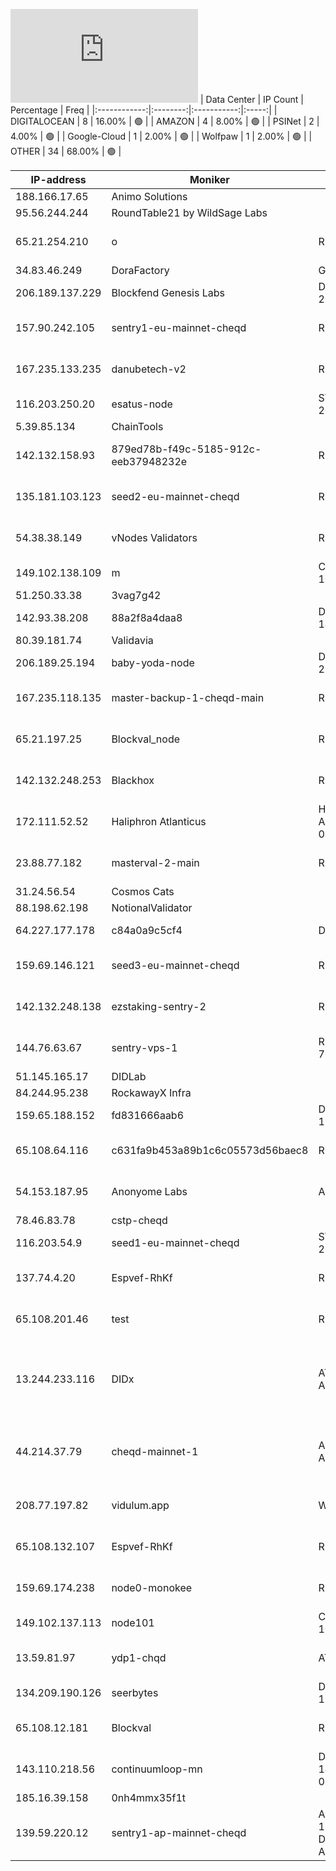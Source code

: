 ![Diagramm](https://github.com/obajay/StateSync-snapshots/blob/main/Projects/Cheqd/1/README.md)
| Data Center | IP Count | Percentage | Freq |
|:------------:|:--------:|:-----------:|:-----:|
| DIGITALOCEAN | 8 | 16.00% | 🟢 |
| AMAZON | 4 | 8.00% | 🟢 |
| PSINet | 2 | 4.00% | 🟢 |
| Google-Cloud | 1 | 2.00% | 🟢 |
| Wolfpaw | 1 | 2.00% | 🟢 |
| OTHER | 34 | 68.00% | 🟢 |

<!-- START_TABLE -->
| IP-address | Moniker | NetName | Organization |
|-------------|-------------|-------------|-------------|
| 188.166.17.65 | Animo Solutions |  |  |
| 95.56.244.244 | RoundTable21 by WildSage Labs |  |  |
| 65.21.254.210 | o | RIPE | RIPE Network Coordination Centre |
| 34.83.46.249 | DoraFactory | GOOGL-2 | Google LLC |
| 206.189.137.229 | Blockfend Genesis Labs | DIGITALOCEAN-206-189-0-0 | DigitalOcean, LLC |
| 157.90.242.105 | sentry1-eu-mainnet-cheqd | RIPE | RIPE Network Coordination Centre |
| 167.235.133.235 | danubetech-v2 | RIPE | RIPE Network Coordination Centre |
| 116.203.250.20 | esatus-node | STUB-116-202SLASH15 |  |
| 5.39.85.134 | ChainTools |  |  |
| 142.132.158.93 | 879ed78b-f49c-5185-912c-eeb37948232e | RIPE | RIPE Network Coordination Centre |
| 135.181.103.123 | seed2-eu-mainnet-cheqd | RIPE | RIPE Network Coordination Centre |
| 54.38.38.149 | vNodes Validators | RIPE | RIPE Network Coordination Centre |
| 149.102.138.109 | m | COGENT-149-102-16 | PSINet, Inc. |
| 51.250.33.38 | 3vag7g42 |  |  |
| 142.93.38.208 | 88a2f8a4daa8 | DIGITALOCEAN-142-93-0-0 | DigitalOcean, LLC |
| 80.39.181.74 | Validavia |  |  |
| 206.189.25.194 | baby-yoda-node | DIGITALOCEAN-206-189-0-0 | DigitalOcean, LLC |
| 167.235.118.135 | master-backup-1-cheqd-main | RIPE | RIPE Network Coordination Centre |
| 65.21.197.25 | Blockval_node | RIPE | RIPE Network Coordination Centre |
| 142.132.248.253 | Blackhox | RIPE | RIPE Network Coordination Centre |
| 172.111.52.52 | Haliphron Atlanticus | HDC-MLNT-ALLOCATION-03 | Halton Datacenter Inc. |
| 23.88.77.182 | masterval-2-main | RIPE | RIPE Network Coordination Centre |
| 31.24.56.54 | Cosmos Cats |  |  |
| 88.198.62.198 | NotionalValidator |  |  |
| 64.227.177.178 | c84a0a9c5cf4 | DO-13 | DigitalOcean, LLC |
| 159.69.146.121 | seed3-eu-mainnet-cheqd | RIPE | RIPE Network Coordination Centre |
| 142.132.248.138 | ezstaking-sentry-2 | RIPE | RIPE Network Coordination Centre |
| 144.76.63.67 | sentry-vps-1 | RIPE-ERX-144-76-0-0 | RIPE Network Coordination Centre |
| 51.145.165.17 | DIDLab |  |  |
| 84.244.95.238 | RockawayX Infra |  |  |
| 159.65.188.152 | fd831666aab6 | DIGITALOCEAN-159-65-0-0 | DigitalOcean, LLC |
| 65.108.64.116 | c631fa9b453a89b1c6c05573d56baec8 | RIPE | RIPE Network Coordination Centre |
| 54.153.187.95 | Anonyome Labs | AMAZON | Amazon Technologies Inc. |
| 78.46.83.78 | cstp-cheqd |  |  |
| 116.203.54.9 | seed1-eu-mainnet-cheqd | STUB-116-202SLASH15 |  |
| 137.74.4.20 | Espvef-RhKf | RIPE | RIPE Network Coordination Centre |
| 65.108.201.46 | test | RIPE | RIPE Network Coordination Centre |
| 13.244.233.116 | DIDx | AT-88-Z AMAZON-CPT | Amazon Technologies Inc. Amazon Data Services South Africa |
| 44.214.37.79 | cheqd-mainnet-1 | AMAZO-4 AMAZON-IAD | Amazon.com, Inc. Amazon Data Services NoVa |
| 208.77.197.82 | vidulum.app | WOLFPAW | Wolfpaw Data Centres Inc |
| 65.108.132.107 | Espvef-RhKf | RIPE | RIPE Network Coordination Centre |
| 159.69.174.238 | node0-monokee | RIPE | RIPE Network Coordination Centre |
| 149.102.137.113 | node101 | COGENT-149-102-16 | PSINet, Inc. |
| 13.59.81.97 | ydp1-chqd | AT-88-Z | Amazon Technologies Inc. |
| 134.209.190.126 | seerbytes | DIGITALOCEAN-134-209-0-0 | DigitalOcean, LLC |
| 65.108.12.181 | Blockval | RIPE | RIPE Network Coordination Centre |
| 143.110.218.56 | continuumloop-mn | DIGITALOCEAN-143-110-128-0 | DigitalOcean, LLC |
| 185.16.39.158 | 0nh4mmx35f1t |  |  |
| 139.59.220.12 | sentry1-ap-mainnet-cheqd | APNIC-ERX-139-59-0-0 DIGITALOCEAN-AP | Asia Pacific Network Information Centre |

<!-- END_TABLE -->
